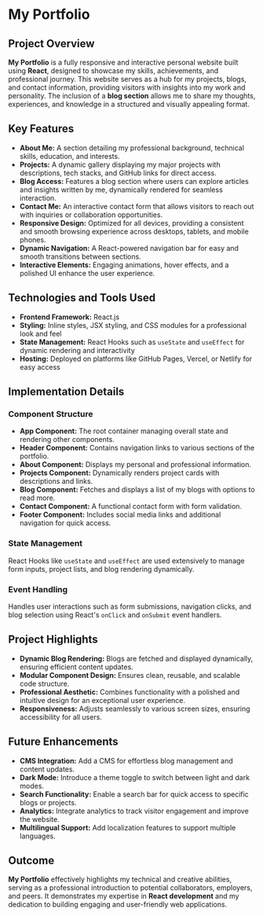 <!DOCTYPE html>
<html>
<head>
    <title>My Portfolio - React Personal Website</title>
</head>
<body>
    <h1>My Portfolio</h1>

   <h2>Project Overview</h2>
    <p>
        <strong>My Portfolio</strong> is a fully responsive and interactive personal website built using <strong>React</strong>, designed to showcase my skills, achievements, and professional journey. This website serves as a hub for my projects, blogs, and contact information, providing visitors with insights into my work and personality. The inclusion of a <strong>blog section</strong> allows me to share my thoughts, experiences, and knowledge in a structured and visually appealing format.
    </p>

   <h2>Key Features</h2>
    <ul>
        <li><strong>About Me:</strong> A section detailing my professional background, technical skills, education, and interests.</li>
        <li><strong>Projects:</strong> A dynamic gallery displaying my major projects with descriptions, tech stacks, and GitHub links for direct access.</li>
        <li><strong>Blog Access:</strong> Features a blog section where users can explore articles and insights written by me, dynamically rendered for seamless interaction.</li>
        <li><strong>Contact Me:</strong> An interactive contact form that allows visitors to reach out with inquiries or collaboration opportunities.</li>
        <li><strong>Responsive Design:</strong> Optimized for all devices, providing a consistent and smooth browsing experience across desktops, tablets, and mobile phones.</li>
        <li><strong>Dynamic Navigation:</strong> A React-powered navigation bar for easy and smooth transitions between sections.</li>
        <li><strong>Interactive Elements:</strong> Engaging animations, hover effects, and a polished UI enhance the user experience.</li>
    </ul>

   <h2>Technologies and Tools Used</h2>
    <ul>
        <li><strong>Frontend Framework:</strong> React.js</li>
        <li><strong>Styling:</strong> Inline styles, JSX styling, and CSS modules for a professional look and feel</li>
        <li><strong>State Management:</strong> React Hooks such as <code>useState</code> and <code>useEffect</code> for dynamic rendering and interactivity</li>
        <li><strong>Hosting:</strong> Deployed on platforms like GitHub Pages, Vercel, or Netlify for easy access</li>
    </ul>

   <h2>Implementation Details</h2>
    <h3>Component Structure</h3>
    <ul>
        <li><strong>App Component:</strong> The root container managing overall state and rendering other components.</li>
        <li><strong>Header Component:</strong> Contains navigation links to various sections of the portfolio.</li>
        <li><strong>About Component:</strong> Displays my personal and professional information.</li>
        <li><strong>Projects Component:</strong> Dynamically renders project cards with descriptions and links.</li>
        <li><strong>Blog Component:</strong> Fetches and displays a list of my blogs with options to read more.</li>
        <li><strong>Contact Component:</strong> A functional contact form with form validation.</li>
        <li><strong>Footer Component:</strong> Includes social media links and additional navigation for quick access.</li>
    </ul>
    <h3>State Management</h3>
    <p>
        React Hooks like <code>useState</code> and <code>useEffect</code> are used extensively to manage form inputs, project lists, and blog rendering dynamically.
    </p>
    <h3>Event Handling</h3>
    <p>
        Handles user interactions such as form submissions, navigation clicks, and blog selection using React's <code>onClick</code> and <code>onSubmit</code> event handlers.
    </p>
    <h2>Project Highlights</h2>
    <ul>
        <li><strong>Dynamic Blog Rendering:</strong> Blogs are fetched and displayed dynamically, ensuring efficient content updates.</li>
        <li><strong>Modular Component Design:</strong> Ensures clean, reusable, and scalable code structure.</li>
        <li><strong>Professional Aesthetic:</strong> Combines functionality with a polished and intuitive design for an exceptional user experience.</li>
        <li><strong>Responsiveness:</strong> Adjusts seamlessly to various screen sizes, ensuring accessibility for all users.</li>
    </ul>
    <h2>Future Enhancements</h2>
    <ul>
        <li><strong>CMS Integration:</strong> Add a CMS for effortless blog management and content updates.</li>
        <li><strong>Dark Mode:</strong> Introduce a theme toggle to switch between light and dark modes.</li>
        <li><strong>Search Functionality:</strong> Enable a search bar for quick access to specific blogs or projects.</li>
        <li><strong>Analytics:</strong> Integrate analytics to track visitor engagement and improve the website.</li>
        <li><strong>Multilingual Support:</strong> Add localization features to support multiple languages.</li>
    </ul>
    <h2>Outcome</h2>
    <p>
        <strong>My Portfolio</strong> effectively highlights my technical and creative abilities, serving as a professional introduction to potential collaborators, employers, and peers. It demonstrates my expertise in <strong>React development</strong> and my dedication to building engaging and user-friendly web applications.
    </p>
</body>
</html>

 

